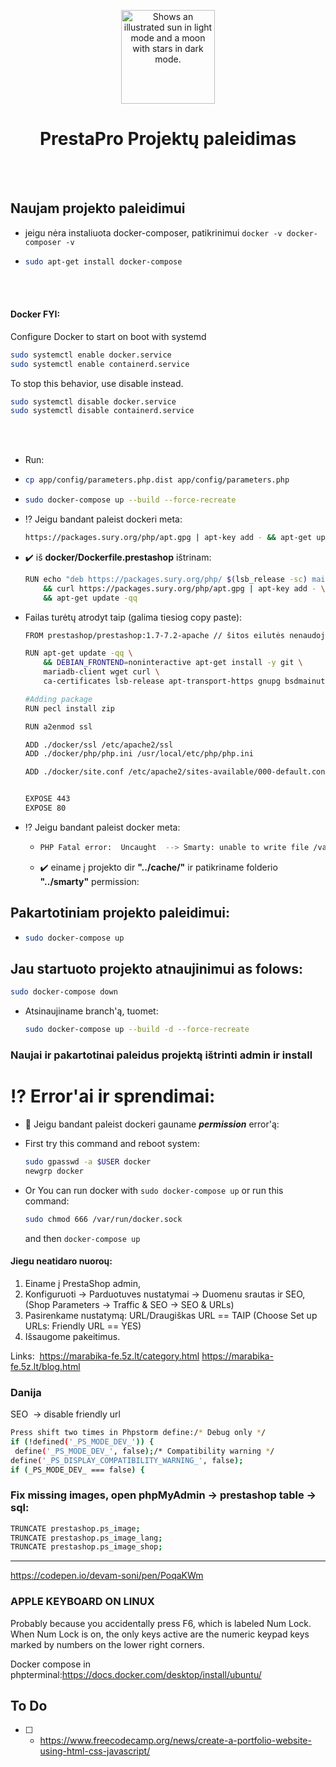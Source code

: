 <p align="center"><img width="150" alt="Shows an illustrated sun in light mode and a moon with stars in dark mode." src="https://upload.wikimedia.org/wikipedia/commons/thumb/c/c5/Prestashop.svg/1194px-Prestashop.svg.png"></p>

<h1 align="center"> PrestaPro Projektų paleidimas </h1>


<br/>
<br/>

## Naujam projekto paleidimui

-  jeigu nėra instaliuota docker-composer, patikrinimui ```docker -v docker-composer -v```

- ```bash
  sudo apt-get install docker-compose
  ```
<br/>
<br/>

#### Docker FYI:

Configure Docker to start on boot with systemd
```bash
sudo systemctl enable docker.service
sudo systemctl enable containerd.service
```
To stop this behavior, use disable instead.
```bash
sudo systemctl disable docker.service
sudo systemctl disable containerd.service
```

<br/>
<br/>

* Run:

- ```bash 
  cp app/config/parameters.php.dist app/config/parameters.php
  ```

- ```bash
  sudo docker-compose up --build --force-recreate
  ```
- :interrobang: Jeigu bandant paleist dockeri meta:
    ```bash
    https://packages.sury.org/php/apt.gpg | apt-key add - && apt-get update -qq' returned a non-zero code: 100ERROR: Service 'prestashop' failed to build : Build failed
    ```
-  :heavy_check_mark: iš **docker/Dockerfile.prestashop** ištrinam:
    ```bash
    RUN echo "deb https://packages.sury.org/php/ $(lsb_release -sc) main" | tee -a /etc/apt/sources.list.d/php.list \
        && curl https://packages.sury.org/php/apt.gpg | apt-key add - \
        && apt-get update -qq
    ```
    
-  Failas turėtų atrodyt taip (galima tiesiog copy paste):
     
    ```bash
    FROM prestashop/prestashop:1.7-7.2-apache // šitos eilutės nenaudojame nebent būtina

    RUN apt-get update -qq \
        && DEBIAN_FRONTEND=noninteractive apt-get install -y git \
        mariadb-client wget curl \
        ca-certificates lsb-release apt-transport-https gnupg bsdmainutils

    #Adding package
    RUN pecl install zip

    RUN a2enmod ssl

    ADD ./docker/ssl /etc/apache2/ssl
    ADD ./docker/php/php.ini /usr/local/etc/php/php.ini

    ADD ./docker/site.conf /etc/apache2/sites-available/000-default.conf


    EXPOSE 443
    EXPOSE 80

    ```
  
- :interrobang: Jeigu bandant paleist docker meta:
  - ```bash
    PHP Fatal error:  Uncaught  --> Smarty: unable to write file /var/www/html/cache/smarty/compile/37/65/91/wrt636e46e56f3193_90422010 <-- \n  thrown in /var/www/html/tools/smarty/sysplugins/smarty_internal_write_file.php on line 46
    ```
  -  :heavy_check_mark: einame į projekto dir **"../cache/"** ir patikriname folderio **"../smarty"** permission:
    




## Pakartotiniam projekto paleidimui:

- ```bash
  sudo docker-compose up
  ```
## Jau startuoto projekto atnaujinimui as folows:

  ```bash
  sudo docker-compose down
  ```
- Atsinaujiname branch'ą, tuomet:

  ```bash
  sudo docker-compose up --build -d --force-recreate
  ```



### Naujai ir pakartotinai paleidus projektą ištrinti <b>admin</b> ir <b>install</b>

# :interrobang: Error'ai ir sprendimai:

- :red_circle: Jeigu bandant paleist dockeri gauname ***permission*** error'ą:

- First try this command and reboot system:
  ```bash
  sudo gpasswd -a $USER docker
  newgrp docker
  ```
- Or You can run docker with ``sudo docker-compose up`` or run this command:
  ```bash
  sudo chmod 666 /var/run/docker.sock
  ```
  and then ``docker-compose up``



#### Jiegu neatidaro nuoroų:
<ol>
 <li>Einame į PrestaShop admin,</li>
 <li>Konfiguruoti -> Parduotuves nustatymai -> Duomenu srautas ir SEO, (Shop Parameters -> Traffic & SEO -> SEO & URLs)</li>
 <li>Pasirenkame nustatymą: URL/Draugiškas URL == TAIP (Choose Set up URLs: Friendly URL == YES)</li>
 <li>Išsaugome pakeitimus.</li>
</ol>


Links:  https://marabika-fe.5z.lt/category.html https://marabika-fe.5z.lt/blog.html


### Danija
SEO  -> disable friendly url

```bash
Press shift two times in Phpstorm define:/* Debug only */
if (!defined('_PS_MODE_DEV_')) {
 define('_PS_MODE_DEV_', false);/* Compatibility warning */
define('_PS_DISPLAY_COMPATIBILITY_WARNING_', false);
if (_PS_MODE_DEV_ === false) {
```
### Fix missing images, open phpMyAdmin -> prestashop table -> sql:
```bash
TRUNCATE prestashop.ps_image;
TRUNCATE prestashop.ps_image_lang;
TRUNCATE prestashop.ps_image_shop;
```
<hr/>


https://codepen.io/devam-soni/pen/PoqaKWm


### APPLE KEYBOARD ON LINUX
Probably because you accidentally press F6, which is labeled Num Lock. When Num Lock is on, the only keys active are the numeric keypad keys marked by numbers on the lower right corners.

Docker compose in phpterminal:https://docs.docker.com/desktop/install/ubuntu/


## To Do
- [ ] - https://www.freecodecamp.org/news/create-a-portfolio-website-using-html-css-javascript/
